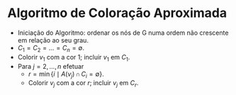 # Algoritmo de Coloração Aproximada

- Iniciação do Algoritmo: ordenar os nós de G numa ordem não crescente em relação ao seu grau.
- $C_1 = C_2 = \ldots = C_n = \emptyset$.
- Colorir $v_1$ com a cor $1$; incluir $v_1$ em $C_1$.
- Para $j = 2, \ldots, n$ efetuar
    - $r = \min\{i \mid A(v_j)\,\cap\,C_{i}=\emptyset\}$.
    - Colorir $v_{j}$ com a cor $r$; incluir $v_{j}$ em $C_{r}$.
